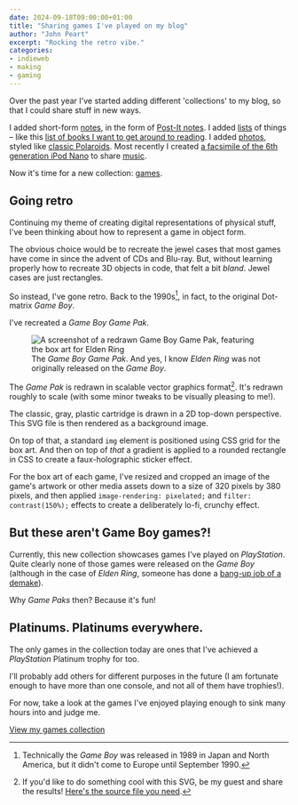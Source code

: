 ```yaml
---
date: 2024-09-18T09:00:00+01:00
title: "Sharing games I've played on my blog"
author: "John Peart"
excerpt: "Rocking the retro vibe."
categories:
- indieweb
- making
- gaming
---
```


Over the past year I've started adding different 'collections' to my blog, so that I could share stuff in new ways.

I added short-form [notes](/notes/), in the form of [Post-It notes](/note/1701945480/). I added [lists](/lists/) of things – like this [list of books I want to get around to reading](https://www.johnpe.art/list/1713724980/). I added [photos](/photos/), styled like [classic Polaroids](/photo/1606145620/). Most recently I created [a facsimile of the 6th generation iPod Nano](/2024/03/10/sharing-music-on-my-blog/) to share [music](/music/).

Now it's time for a new collection: [games](/games/).

## Going retro

Continuing my theme of creating digital representations of physical stuff, I've been thinking about how to represent a game in object form.

The obvious choice would be to recreate the jewel cases that most games have come in since the advent of CDs and Blu-ray. But, without learning properly how to recreate 3D objects in code, that felt a bit *bland*. Jewel cases are just rectangles. 

So instead, I've gone retro. Back to the 1990s[^1], in fact, to the original Dot-matrix *Game Boy*. 

I've recreated a *Game Boy Game Pak*.

<figure>
<img src="/assets/images/posts/2024/09/18/games-collection/gameboy-gamepak-elden-ring.png" alt="A screenshot of a redrawn Game Boy Game Pak, featuring the box art for Elden Ring">
<figcaption>The <em>Game Boy Game Pak</em>. And yes, I know <em>Elden Ring</em> was not originally released on the <em>Game Boy</em>.</figcaption>
</figure>

The *Game Pak* is redrawn in scalable vector graphics format[^svg]. It's redrawn roughly to scale (with some minor tweaks to be visually pleasing to me!).

The classic, gray, plastic cartridge is drawn in a 2D top-down perspective. This SVG file is then rendered as a background image. 

On top of that, a standard `img` element is positioned using CSS grid for the box art. And then on top of *that* a gradient is applied to a rounded rectangle in CSS to create a faux-holographic sticker effect. 

For the box art of each game, I've resized and cropped an image of the game's artwork or other media assets down to a size of 320 pixels by 380 pixels, and then applied `image-rendering: pixelated;` and `filter: contrast(150%);` effects to create a deliberately lo-fi, crunchy effect.

## But these aren't Game Boy games?!

Currently, this new collection showcases games I've played on *PlayStation*. Quite clearly none of those games were released on the *Game Boy* (although in the case of *Elden Ring*, someone has done a [bang-up job of a demake](https://shin.itch.io/elden-ring-gb)).

Why *Game Paks* then? Because it's fun!

## Platinums. Platinums everywhere.

The only games in the collection today are ones that I've achieved a *PlayStation* Platinum trophy for too.

I'll probably add others for different purposes in the future (I am fortunate enough to have more than one console, and not all of them have trophies!).

For now, take a look at the games I've enjoyed playing enough to sink many hours into and judge me.

[View my games collection](/games/)

[^1]: Technically the *Game Boy* was released in 1989 in Japan and North America, but it didn't come to Europe until September 1990. 

[^svg]: If you'd like to do something cool with this SVG, be my guest and share the results! [Here's the source file you need](https://raw.githubusercontent.com/johnpeart/johnpeart.github.io/main/src/assets/images/site/gamepak.svg). 
